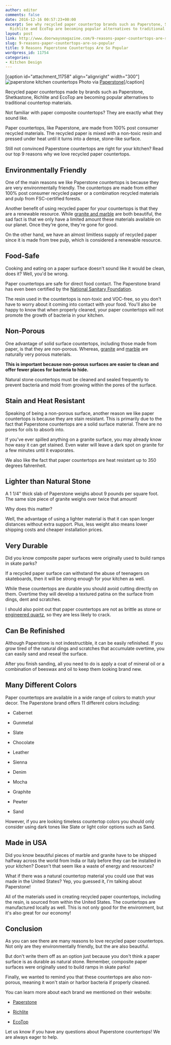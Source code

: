 ```yaml
---
author: editor
comments: false
date: 2016-12-16 00:57:23+00:00
excerpt: See why recycled paper countertop brands such as Paperstone, Shetkastone,
  Richlite and EcoTop are becoming popular alternatives to traditional countertops.
layout: post
link: http://www.doorwaysmagazine.com/9-reasons-paper-countertops-are-so-popular/
slug: 9-reasons-paper-countertops-are-so-popular
title: 9 Reasons Paperstone Countertops Are So Popular
wordpress_id: 11754
categories:
- Kitchen Design
---
```


[caption id="attachment_11758" align="alignright" width="300"]![paperstone kitchen countertops](http://www.doorwaysmagazine.com/wp-content/uploads/paperstone_kitchen_countertops-300x203.jpg) Photo via [Paperstone](http://paperstoneproducts.net/wordpress/k-b-gallery/)[/caption]

Recycled paper countertops made by brands such as Paperstone, Shetkastone, Richlite and EcoTop are becoming popular alternatives to traditional countertop materials.





Not familiar with paper composite countertops? They are exactly what they sound like.





Paper countertops, like Paperstone, are made from 100% post consumer recycled materials. The recycled paper is mixed with a non-toxic resin and pressed under heat until it turns into a dense, stone-like surface.





Still not convinced Paperstone countertops are right for your kitchen? Read our top 9 reasons why we love recycled paper countertops.





## Environmentally Friendly



One of the main reasons we like Paperstone countertops is because they are very environmentally friendly. The countertops are made from either 100% post consumer recycled paper or a combination recycled materials and pulp from FSC-certified forests.

Another benefit of using recycled paper for your countertops is that they are a renewable resource. While [granite and marble](http://www.doorwaysmagazine.com/marble-vs-granite/) are both beautiful, the sad fact is that we only have a limited amount these materials available on our planet. Once they're gone, they're gone for good.

On the other hand, we have an almost limitless supply of recycled paper since it is made from tree pulp, which is considered a renewable resource.



## Food-Safe



Cooking and eating on a paper surface doesn't sound like it would be clean, does it? Well, you'd be wrong. 

Paper countertops are safe for direct food contact. The Paperstone brand has even been certified by the [National Sanitary Foundation](http://www.nsf.org/).

The resin used in the countertops is non-toxic and VOC-free, so you don't have to worry about it coming into contact with your food. You'll also be happy to know that when properly cleaned, your paper countertops will not promote the growth of bacteria in your kitchen.



## Non-Porous



One advantage of solid surface countertops, including those made from paper, is that they are non-porous. Whereas, [granite](http://www.doorwaysmagazine.com/complete-granite-countertops-guide/) and [marble](http://www.doorwaysmagazine.com/complete-guide-marble-countertops/) are naturally very porous materials. 

**This is important because non-porous surfaces are easier to clean and offer fewer places for bacteria to hide.**

Natural stone countertops must be cleaned and sealed frequently to prevent bacteria and mold from growing within the pores of the surface.



## Stain and Heat Resistant



Speaking of being a non-porous surface, another reason we like paper countertops is because they are stain resistant. This is primarily due to the fact that Paperstone countertops are a solid surface material. There are no pores for oils to absorb into.

If you've ever spilled anything on a granite surface, you may already know how easy it can get stained. Even water will leave a dark spot on granite for a few minutes until it evaporates.

We also like the fact that paper countertops are heat resistant up to 350 degrees fahrenheit. 



## Lighter than Natural Stone



A 1 1/4" thick slab of Paperstone weighs about 9 pounds per square foot. The same size piece of granite weighs over twice that amount!

Why does this matter?

Well, the advantage of using a lighter material is that it can span longer distances without extra support. Plus, less weight also means lower shipping costs and cheaper installation prices.



## Very Durable



Did you know composite paper surfaces were originally used to build ramps in skate parks?

If a recycled paper surface can withstand the abuse of teenagers on skateboards, then it will be strong enough for your kitchen as well. 

While these countertops are durable you should avoid cutting directly on them. Overtime they will develop a textured patina on the surface from dings, dent and scratches.

I should also point out that paper countertops are not as brittle as stone or [engineered quartz](http://www.doorwaysmagazine.com/quartz-vs-granite-countertops/), so they are less likely to crack.



## Can Be Refinished



Although Paperstone is not indestructible, it can be easily refinished. If you grow tired of the natural dings and scratches that accumulate overtime, you can easily sand and reseal the surface. 

After you finish sanding, all you need to do is apply a coat of mineral oil or a combination of beeswax and oil to keep them looking brand new. 



## Many Different Colors



Paper countertops are available in a wide range of colors to match your decor. The Paperstone brand offers 11 different colors including: 





  * Cabernet


  * Gunmetal


  * Slate


  * Chocolate


  * Leather


  * Sienna


  * Denim


  * Mocha


  * Graphite


  * Pewter


  * Sand



However, if you are looking timeless countertop colors you should only consider using dark tones like Slate or light color options such as Sand.



## Made in USA



Did you know beautiful pieces of marble and granite have to be shipped halfway across the world from India or Italy before they can be installed in your kitchen? Doesn't that seem like a waste of energy and resources?

What if there was a natural countertop material you could use that was made in the United States? Yep, you guessed it, I'm talking about Paperstone!

All of the materials used in creating recycled paper countertops, including the resin, is sourced from within the United States. The countertops are manufactured locally as well. This is not only good for the environment, but it's also great for our economy!



## Conclusion


As you can see there are many reasons to love recycled paper countertops. Not only are they environmentally friendly, but the are also beautiful.

But don't write them off as an option just because you don't think a paper surface is as durable as natural stone. Remember, composite paper surfaces were originally used to build ramps in skate parks!

Finally, we wanted to remind you that these countertops are also non-porous, meaning it won't stain or harbor bacteria if properly cleaned.

You can learn more about each brand we mentioned on their website:




  * [Paperstone](http://www.paperstoneproducts.com/)


  * [Richlite](http://www.richlite.com/)


  * [EcoTop](http://kliptech.ciremedia.com/ecotop-surfaces/)



Let us know if you have any questions about Paperstone countertops! We are always eager to help.
